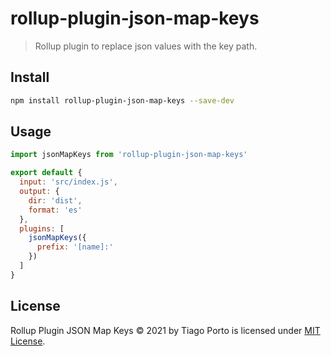 # rollup-plugin-json-map-keys

> Rollup plugin to replace json values with the key path.

## Install

```sh
npm install rollup-plugin-json-map-keys --save-dev
```

## Usage

```js
import jsonMapKeys from 'rollup-plugin-json-map-keys'

export default {
  input: 'src/index.js',
  output: {
    dir: 'dist',
    format: 'es'
  },
  plugins: [
    jsonMapKeys({
      prefix: '[name]:'
    })
  ]
}
```

## License

Rollup Plugin JSON Map Keys © 2021 by Tiago Porto is licensed under [MIT License](LICENSE).
